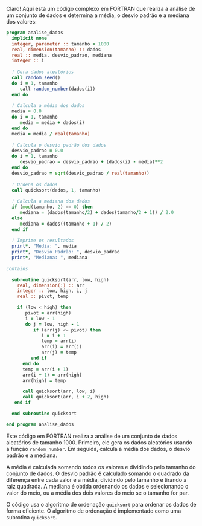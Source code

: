 Claro! Aqui está um código complexo em FORTRAN que realiza a análise de um conjunto de dados e determina a média, o desvio padrão e a mediana dos valores:

```fortran
program analise_dados
  implicit none
  integer, parameter :: tamanho = 1000
  real, dimension(tamanho) :: dados
  real :: media, desvio_padrao, mediana
  integer :: i
  
  ! Gera dados aleatórios
  call random_seed()
  do i = 1, tamanho
     call random_number(dados(i))
  end do
  
  ! Calcula a média dos dados
  media = 0.0
  do i = 1, tamanho
     media = media + dados(i)
  end do
  media = media / real(tamanho)
  
  ! Calcula o desvio padrão dos dados
  desvio_padrao = 0.0
  do i = 1, tamanho
     desvio_padrao = desvio_padrao + (dados(i) - media)**2
  end do
  desvio_padrao = sqrt(desvio_padrao / real(tamanho))
  
  ! Ordena os dados
  call quicksort(dados, 1, tamanho)
  
  ! Calcula a mediana dos dados
  if (mod(tamanho, 2) == 0) then
     mediana = (dados(tamanho/2) + dados(tamanho/2 + 1)) / 2.0
  else
     mediana = dados((tamanho + 1) / 2)
  end if
  
  ! Imprime os resultados
  print*, "Média: ", media
  print*, "Desvio Padrão: ", desvio_padrao
  print*, "Mediana: ", mediana
  
contains

  subroutine quicksort(arr, low, high)
    real, dimension(:) :: arr
    integer :: low, high, i, j
    real :: pivot, temp

    if (low < high) then
       pivot = arr(high)
       i = low - 1
       do j = low, high - 1
          if (arr(j) <= pivot) then
             i = i + 1
             temp = arr(i)
             arr(i) = arr(j)
             arr(j) = temp
         end if
      end do
      temp = arr(i + 1)
      arr(i + 1) = arr(high)
      arr(high) = temp

      call quicksort(arr, low, i)
      call quicksort(arr, i + 2, high)
   end if

  end subroutine quicksort

end program analise_dados
```

Este código em FORTRAN realiza a análise de um conjunto de dados aleatórios de tamanho 1000. Primeiro, ele gera os dados aleatórios usando a função `random_number`. Em seguida, calcula a média dos dados, o desvio padrão e a mediana.

A média é calculada somando todos os valores e dividindo pelo tamanho do conjunto de dados. O desvio padrão é calculado somando o quadrado da diferença entre cada valor e a média, dividindo pelo tamanho e tirando a raiz quadrada. A mediana é obtida ordenando os dados e selecionando o valor do meio, ou a média dos dois valores do meio se o tamanho for par.

O código usa o algoritmo de ordenação `quicksort` para ordenar os dados de forma eficiente. O algoritmo de ordenação é implementado como uma subrotina `quicksort`.